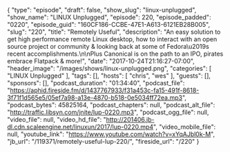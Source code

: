 {
  "type": "episode",
  "draft": false,
  "show_slug": "linux-unplugged",
  "show_name": "LINUX Unplugged",
  "episode": 220,
  "episode_padded": "0220",
  "episode_guid": "160CF186-CCBE-47E1-A613-6121EB28B005",
  "slug": "220",
  "title": "Remotely Useful",
  "description": "An easy solution to get high performance remote Linux desktop, how to interact with an open source project or community & looking back at some of Fedora\u2019s recent accomplishments.\n\nPlus Canonical is on the path to an IPO, pirates embrace Flatpack & more!",
  "date": "2017-10-24T21:16:27-07:00",
  "header_image": "/images/shows/linux-unplugged.png",
  "categories": [
    "LINUX Unplugged"
  ],
  "tags": [],
  "hosts": [
    "chris",
    "wes"
  ],
  "guests": [],
  "sponsors": [],
  "podcast_duration": "01:34:40",
  "podcast_file": "https://aphid.fireside.fm/d/1437767933/f31a453c-fa15-491f-8618-3f71f1d565e5/05ef7a98-a13e-4870-b518-0e5034ff72ea.mp3",
  "podcast_bytes": 45825164,
  "podcast_chapters": null,
  "podcast_alt_file": "http://traffic.libsyn.com/jnite/lup-0220.mp3",
  "podcast_ogg_file": null,
  "video_file": null,
  "video_hd_file": "http://201406.jb-dl.cdn.scaleengine.net/linuxun/2017/lup-0220.mp4",
  "video_mobile_file": null,
  "youtube_link": "https://www.youtube.com/watch?v=xYqAJbl0k-M",
  "jb_url": "/119371/remotely-useful-lup-220/",
  "fireside_url": "/220"
}

